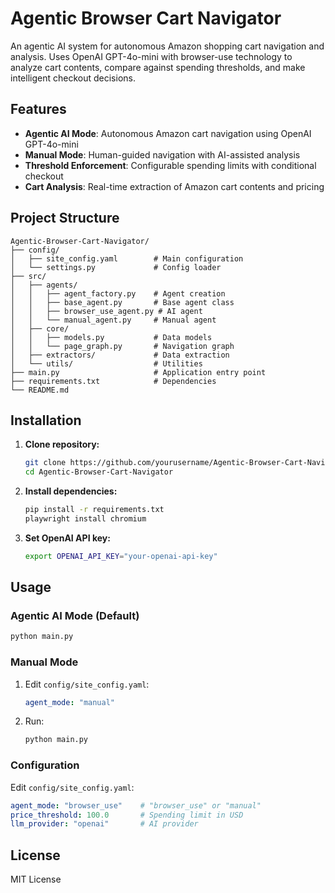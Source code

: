 # Agentic Browser Cart Navigator

An agentic AI system for autonomous Amazon shopping cart navigation and analysis. Uses OpenAI GPT-4o-mini with browser-use technology to analyze cart contents, compare against spending thresholds, and make intelligent checkout decisions.

## Features

- **Agentic AI Mode**: Autonomous Amazon cart navigation using OpenAI GPT-4o-mini
- **Manual Mode**: Human-guided navigation with AI-assisted analysis
- **Threshold Enforcement**: Configurable spending limits with conditional checkout
- **Cart Analysis**: Real-time extraction of Amazon cart contents and pricing

## Project Structure

```
Agentic-Browser-Cart-Navigator/
├── config/
│   ├── site_config.yaml        # Main configuration
│   └── settings.py             # Config loader
├── src/
│   ├── agents/
│   │   ├── agent_factory.py    # Agent creation
│   │   ├── base_agent.py       # Base agent class
│   │   ├── browser_use_agent.py # AI agent
│   │   └── manual_agent.py     # Manual agent
│   ├── core/
│   │   ├── models.py           # Data models
│   │   └── page_graph.py       # Navigation graph
│   ├── extractors/             # Data extraction
│   └── utils/                  # Utilities
├── main.py                     # Application entry point
├── requirements.txt            # Dependencies
└── README.md
```

## Installation

1. **Clone repository:**
   ```bash
   git clone https://github.com/yourusername/Agentic-Browser-Cart-Navigator.git
   cd Agentic-Browser-Cart-Navigator
   ```

2. **Install dependencies:**
   ```bash
   pip install -r requirements.txt
   playwright install chromium
   ```

3. **Set OpenAI API key:**
   ```bash
   export OPENAI_API_KEY="your-openai-api-key"
   ```

## Usage

### Agentic AI Mode (Default)
```bash
python main.py
```

### Manual Mode
1. Edit `config/site_config.yaml`:
   ```yaml
   agent_mode: "manual"
   ```
2. Run:
   ```bash
   python main.py
   ```

### Configuration
Edit `config/site_config.yaml`:
```yaml
agent_mode: "browser_use"    # "browser_use" or "manual"
price_threshold: 100.0       # Spending limit in USD
llm_provider: "openai"       # AI provider
```

## License

MIT License
